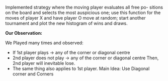 Implemented strategy where the moving player evaluates all free po- sitions on the board and selects the most auspicious one;
use this function for the moves of player X and have player O move at random; start another tournament and plot the new histogram of wins and draws.


**Our Observation:**

We Played many times and observed:
- If 1st player plays -> any of the corner or diagonal centre
- 2nd player does not play -> any of the corner or diagonal centre Then, 2nd player will inevitable lose.
- The same thing also applies to 1st player. Main Idea: Use Diagonal corner and Corners


